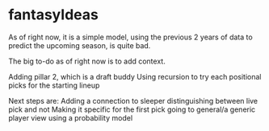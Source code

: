 # fantasyIdeas

As of right now, it is a simple model, using the previous 2 years of data to predict the upcoming season, is quite bad.

The big to-do as of right now is to add context.


Adding pillar 2, which is a draft buddy
Using recursion to try each positional picks for the starting lineup

Next steps are:
Adding a connection to sleeper
distinguishing between live pick and not
Making it specific for the first pick
going to general/a generic player view using a probability model